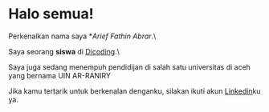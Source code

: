 # Halo semua! 

Perkenalkan nama saya **Arief Fathin Abrar*.\

Saya seorang **siswa** di [Dicoding](https://www.dicoding.com/).\

Saya juga sedang menempuh pendidijan di salah satu universitas di aceh yang bernama UIN AR-RANIRY

Jika kamu tertarik untuk berkenalan denganku, silakan ikuti akun [Linkedin](https://www.linkedin.com/in/Arief-Fathin/)ku ya.
